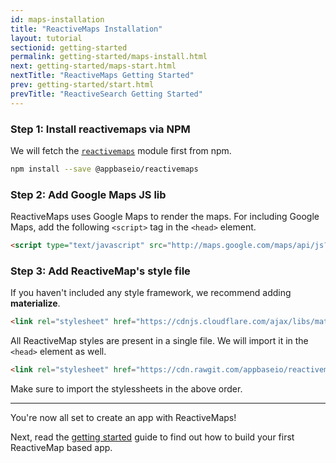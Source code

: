 ```yaml
---
id: maps-installation
title: "ReactiveMaps Installation"
layout: tutorial
sectionid: getting-started
permalink: getting-started/maps-install.html
next: getting-started/maps-start.html
nextTitle: "ReactiveMaps Getting Started"
prev: getting-started/start.html
prevTitle: "ReactiveSearch Getting Started"
---
```


### Step 1: Install reactivemaps via NPM

We will fetch the [`reactivemaps`](https://www.npmjs.com/package/@appbaseio/reactivemaps) module first from npm.

```bash
npm install --save @appbaseio/reactivemaps
```

### Step 2: Add Google Maps JS lib

ReactiveMaps uses Google Maps to render the maps. For including Google Maps, add the following  `<script>` tag in the `<head>` element.

```html
<script type="text/javascript" src="http://maps.google.com/maps/api/js?key=Your_key_here"></script>
```

### Step 3: Add ReactiveMap's style file


If you haven't included any style framework, we recommend adding **materialize**.

```html
<link rel="stylesheet" href="https://cdnjs.cloudflare.com/ajax/libs/materialize/0.98.0/css/materialize.min.css">
```

All ReactiveMap styles are present in a single file. We will import it in the `<head>` element as well.

```html
<link rel="stylesheet" href="https://cdn.rawgit.com/appbaseio/reactivemaps/master/dist/css/style.min.css">
```

Make sure to import the stylessheets in the above order.

---

You're now all set to create an app with ReactiveMaps!

Next, read the [getting started](/getting-started/start.html) guide to find out how to build your first ReactiveMap based app.
